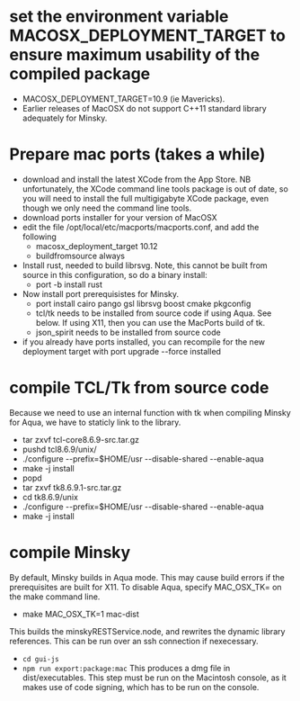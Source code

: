 # set the environment variable MACOSX_DEPLOYMENT_TARGET to ensure maximum usability of the compiled package
 - MACOSX_DEPLOYMENT_TARGET=10.9 (ie Mavericks).
 - Earlier releases of MacOSX do not support C++11 standard library adequately for Minsky.

# Prepare mac ports (takes a while)
- download and install the latest XCode from the App Store. 
NB unfortunately, the XCode command line tools package is out of date, so you will need to install the full multigigabyte XCode package, even though we only need the command line tools.
- download ports installer for your version of MacOSX
- edit the file /opt/local/etc/macports/macports.conf, and add the following
  - macosx_deployment_target 10.12
  - buildfromsource         always
- Install rust, needed to build librsvg. Note, this cannot be built from source in this configuration, so do a binary install:
  - port -b install rust
- Now install port prerequisistes for Minsky. 
  - port install cairo pango gsl librsvg boost cmake pkgconfig
  - tcl/tk needs to be installed from source code if using Aqua. See below. If using X11, then you can use the MacPorts build of tk.
  - json_spirit needs to be installed from source code
- if you already have ports installed, you can recompile for the new deployment target with
  port upgrade --force installed


# compile TCL/Tk from source code

Because we need to use an internal function with tk when compiling Minsky for Aqua, we have to staticly link to the library. 

- tar zxvf tcl-core8.6.9-src.tar.gz
- pushd tcl8.6.9/unix/
- ./configure --prefix=$HOME/usr --disable-shared --enable-aqua
- make -j install
- popd
- tar zxvf tk8.6.9.1-src.tar.gz
- cd tk8.6.9/unix 
- ./configure --prefix=$HOME/usr --disable-shared --enable-aqua
- make -j install

  
# compile Minsky
By default, Minsky builds in Aqua mode. This may cause build errors if the prerequisites are built for X11. To disable Aqua, specify MAC_OSX_TK= on the make command line.
  - make MAC_OSX_TK=1 mac-dist
  
This builds the minskyRESTService.node, and rewrites the dynamic library references. This can be run over an ssh connection if nexecessary.


- `cd gui-js`
- `npm run export:package:mac`
This produces a dmg file in dist/executables. This step must be run on the Macintosh console, as it makes use of code signing, which has to be run on the console.
